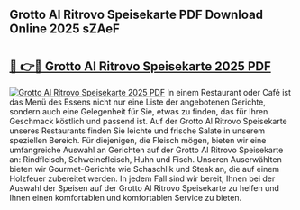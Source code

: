 ## Grotto Al Ritrovo Speisekarte PDF Download Online 2025 sZAeF

# <h2><a href="http://gc82w2.nevu.top/?p=Grotto+Al+Ritrovo+Speisekarte">🔗 👉🔴 Grotto Al Ritrovo Speisekarte 2025 PDF</a></h2>

[![Grotto Al Ritrovo Speisekarte 2025 PDF](https://i.imgur.com/dBaPXMq.png)](http://gc82w2.nevu.top/?p=Grotto+Al+Ritrovo+Speisekarte)
In einem Restaurant oder Café ist das Menü des Essens nicht nur eine Liste der angebotenen Gerichte, sondern auch eine Gelegenheit für Sie, etwas zu finden, das für Ihren Geschmack köstlich und passend ist. Auf der Grotto Al Ritrovo Speisekarte unseres Restaurants finden Sie leichte und frische Salate in unserem speziellen Bereich. Für diejenigen, die Fleisch mögen, bieten wir eine umfangreiche Auswahl an Gerichten auf der Grotto Al Ritrovo Speisekarte an: Rindfleisch, Schweinefleisch, Huhn und Fisch. Unseren Auserwählten bieten wir Gourmet-Gerichte wie Schaschlik und Steak an, die auf einem Holzfeuer zubereitet werden. In jedem Fall sind wir bereit, Ihnen bei der Auswahl der Speisen auf der Grotto Al Ritrovo Speisekarte zu helfen und Ihnen einen komfortablen und komfortablen Service zu bieten.
